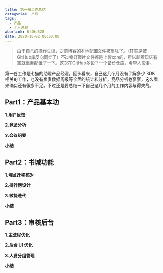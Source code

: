 ```yaml
---
title: 第一份工作总结
categories: 产品
tags:
  - 产品
  - 个人总结
abbrlink: 6f46d528
date: 2020-10-02 00:00:00
---
```




> 由于自己的操作失误，之前博客的本地配置文件被删除了。（其实是被GitHub库反向同步了）不过幸好图片文件都是上传cdn的，所以趁着国庆有空就重新配置了一下。这次在GitHub多设了一个备份仓库，希望人没事。

第一份工作是七猫的助理产品经理。回头看来，自己这几个月没有了解多少 SDK 相关的工作，也没有负责数据周报等全面的统计和分析，竞品分析也寥寥，这么看来确实还有很多不足。不过还是要总结一下自己这几个月的工作内容与得失的。

## Part1：产品基本功

**1.用户反馈**



**2.竞品分析**



**3.会议纪要**



**小结**

## Part2：书城功能

**1.埋点迁移核对**



**2.排行榜设计**



**3.敏捷迭代**



**小结**



## Part3：审核后台

**1.主流程优化**



**2.后台 UI 优化**



**3.人员分组管理**



**小结**